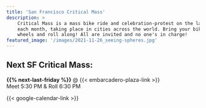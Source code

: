 ```yaml
---
title: 'San Francisco Critical Mass'
description: >
    Critical Mass is a mass bike ride and celebration-protest on the last Friday of
    each month, taking place in cities across the world. Bring your bike or other
    wheels and roll along! All are invited and no one's in charge!
featured_image: '/images/2021-11-26_seeing-spheres.jpg'
---
```


## Next SF Critical Mass:

**{{% next-last-friday %}}** @ {{< embarcadero-plaza-link >}}  
Meet 5:30 PM & Roll 6:30 PM

{{< google-calendar-link >}}
